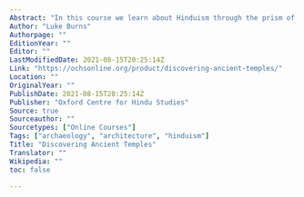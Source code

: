 ```yaml
---
Abstract: "In this course we learn about Hinduism through the prism of archaeology. We explore the multiple identities of sacred sites and how these are negotiated. We learn how archaeology can uncover changes in ritual, transformations in diet, and changes in how sacred spaces are used. The texts tell us only part of the story, the stones tell their own tales."
Author: "Luke Burns"
Authorpage: ""
EditionYear: ""
Editor: ""
LastModifiedDate: 2021-08-15T20:25:14Z
Link: "https://ochsonline.org/product/discovering-ancient-temples/"
Location: ""
OriginalYear: ""
PublishDate: 2021-08-15T20:25:14Z
Publisher: "Oxford Centre for Hindu Studies"
Source: true
Sourceauthor: ""
Sourcetypes: ["Online Courses"]
Tags: ["archaeology", "architecture", "hinduism"]
Title: "Discovering Ancient Temples"
Translator: ""
Wikipedia: ""
toc: false

---
```

